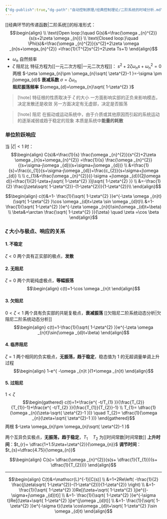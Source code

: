 ```yaml
---
{"dg-publish":true,"dg-path":"自动控制原理/经典控制理论/二阶系统的时域分析.md","permalink":"/自动控制原理/经典控制理论/二阶系统的时域分析/","dgPassFrontmatter":true,"noteIcon":"","created":"2024-04-16T13:01:27.313+08:00","updated":"2025-04-13T15:21:10.420+08:00"}
---
```



[[经典环节的传递函数\|二阶系统]]的标准形式：
$$\begin{align} \\
\text{Open loop:}\quad  G(s)&=\frac{\omega _{n}^{2}}{s(s+2\zeta \omega _{n})}   \\
\text{Closed loop:}\quad \Phi(s)&=\frac{\omega _{n}^{2}}{s^{2}+2\zeta \omega  _{n}s+\omega_{n}^{2}}  =\frac{1}{T^{2}s^{2}+2\zeta Ts+1}
\end{align}$$

-  $\omega_{n}$  自然频率
-   $\zeta$    阻尼比 
特征方程为[[一元二次方程\|一元二次方程]]： $s^{2}+2\zeta \omega _{n}s+\omega_{n}^{2}=0$
两根    $-\zeta \omega_{n}\pm \omega_{n}\sqrt{ \zeta^{2}-1 }=-\sigma \pm j\omega_{d}$
**衰减系数**          $\sigma=\zeta \omega_{n}$                
**阻尼振荡频率**  $\omega_{d}=\omega_{n}\sqrt{ 1-\zeta^{2} }$   

>[!note] 特征根的性质取决于 $\zeta$ 的大小
>一方面影响实部的正负来影响模态，决定发散还是收敛
>另一方面决定有无虚部，决定是否振荡

>[!note] 阻尼
>在振动或运动系统中，由于介质或其他原因而引起的系统运动的逐渐减弱或趋于稳定的现象
>本质是系统中**能量的耗散**

### 单位阶跃响应
当 $\left\lvert  \zeta \right\rvert<1$ 时：
$$\begin{align}
C(s)&=\frac{1}{s}  \frac{\omega _{n}^{2}}{s^{2}+2\zeta \omega _{n}s+\omega_{n}^{2}} =\frac{1}{s}  \frac{\omega _{n}^{2}}{(s+\sigma-j\omega _{d})(s+\sigma+j\omega _{d})} \\
&=\frac{1}{s}+\frac{c_{1}}{s+\sigma-j\omega _{d}}+\frac{c_{2}}{s+\sigma+j\omega _{d}} \\ \\
c_{1}&=\frac{\omega _{n}^{2}}{(-\sigma +j\omega _{d})(2j\omega d)}=\frac{1}{2(-\zeta+j\sqrt{ 1-\zeta^{2} })j\sqrt{ 1-\zeta^{2} }} \\ 
&=-\frac{1}{2} \frac{j\zeta\sqrt{ 1-\zeta^{2}}-(1-\zeta^{2})}{1-\zeta^{2}}\\
\end{align}$$

$$\begin{align}
c(t)&=1- \frac{1}{\sqrt{ 1-\zeta^{2} }}e^{-\zeta \omega _{n}t}(\sqrt{ 1-\zeta^{2} }\cos \omega _{d}t+\zeta \sin \omega _{d}t)\\
&=1- \frac{1}{\sqrt{ 1-\zeta^{2} }}e^{-\zeta \omega _{n}t}\sin(\omega _{d}t+\beta) \\
\beta&=\arctan \frac{\sqrt{ 1-\zeta^{2} }}{\zeta} \quad  \zeta =\cos \beta
\end{align}$$

###  $\zeta$ 大小与极点、响应的关系
#### 1. 不稳定    
 $\zeta<0$  两个具有正实部的极点，**发散**
#### 2. 无阻尼    
 $\zeta=0$  两个共轭纯虚极点，**等幅振荡**
$$\begin{align}
c(t)=1-\cos \omega _{n}t
\end{align}$$

#### 3. 欠阻尼     
$0<\zeta<1$ 两个具有负实部的共轭复极点，**衰减振荡**   [[欠阻尼二阶系统动态分析\|欠阻尼二阶系统动态分析]]
$$\begin{align}
c(t)=1-\frac{1}{\sqrt{ 1-\zeta^{2} }}e^{-\zeta \omega _{n}t}\sin(\omega _{d}t+\beta)
\end{align}$$


#### 4. 临界阻尼   
$\zeta=1$   两个相同的负实极点，**无振荡，趋于稳定**，稳态值为 1 的无超调量单调上升过程
$$\begin{align}
1-e^{ -\omega _{n}t }(1+\omega _{n}t)
\end{align}$$


#### 5. 过阻尼
$1<\zeta$
$$\begin{gathered}
c(t)=1+\frac{e^{ -t/T_{1} }}{\frac{T_{2}}{T_{1}}-1}+\frac{e^{ -t/T_{2} }}{\frac{T_{1}}{T_{2}}-1} \\
T_{1}= \dfrac{1}{\omega _{n}(\zeta-\sqrt{ \zeta^{2}-1 })} \quad T_{2}= \dfrac{1}{\omega _{n}(\zeta+\sqrt{ \zeta^{2}-1 })}
\end{gathered}$$
两根    $-\zeta \omega_{n}\pm \omega_{n}\sqrt{ \zeta^{2}-1 }$

两个互异负实极点，**无振荡，趋于稳定**，$T_{1}\quad T_{2}$ 为[[时间常数\|时间常数]]
**上升时间**：$t_{r}= \dfrac{1+1.5\zeta+\zeta^{2}}{\omega_{n}}$
**调节时间**：$t_{s}=\dfrac{4.75}{\omega_{n}}$

$$\begin{align}
C(s)= \dfrac{\omega _{n}^{2}}{s(s+ \dfrac{1}{T_{1}})(s+ \dfrac{1}{T_{2}})}
\end{align}$$


***

$$\begin{align}
C(t)&=\mathscr{L}^{-1}[C(s)] \\
&=1+2Re\left( -\frac{1}{2} \frac{j\zeta\sqrt{ 1-\zeta^{2}}-(1-\zeta^{2})}{1-\zeta^{2}} \right) \\
&=1- \frac{1}{\sqrt{ 1-\zeta^{2} }}Re[(\zeta+\sqrt{ 1-\zeta^{2} }j)e^{(-\sigma+j\omega _{d})t}] \\
&=1- \frac{1}{\sqrt{ 1-\zeta^{2} }}e^{-\sigma t}Re[(\zeta+\sqrt{ 1-\zeta^{2} }j)e^{j\omega _{d}t}] \\
&=1- \frac{1}{\sqrt{ 1-\zeta^{2} }}e^{-\sigma t}(\zeta \cos\omega _{d}t+\sqrt{ 1-\zeta^{2} }\sin \omega _{d}t)
\end{align}$$